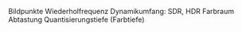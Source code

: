 Bildpunkte
Wiederholfrequenz
Dynamikumfang: SDR, HDR
Farbraum
Abtastung
Quantisierungstiefe (Farbtiefe)
